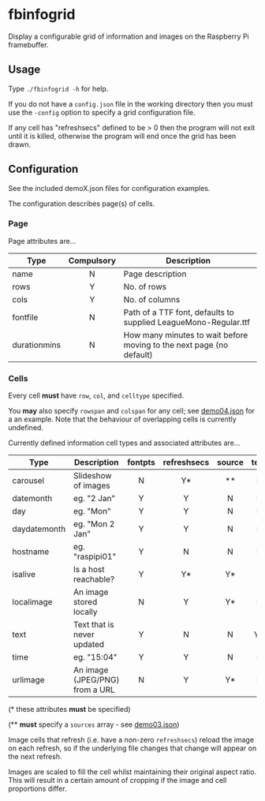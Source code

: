 # fbinfogrid
Display a configurable grid of information and images on the Raspberry Pi framebuffer.

## Usage
Type ```./fbinfogrid -h``` for help.  

If you do not have a ```config.json``` file in the working directory then you must use the ```-config``` option 
to specify a grid configuration file.

If any cell has "refreshsecs" defined to be > 0 then the program will not exit until it is killed, 
otherwise the program will end once the grid has been drawn.

## Configuration
See the included demoX.json files for configuration examples.

The configuration describes page(s) of cells.  

### Page
Page attributes are...

| Type     | Compulsory | Description |
|----------| :--------: |-------------|
| name     |     N      | Page description |
| rows     |     Y      | No. of rows |
| cols     |     Y      | No. of columns |
| fontfile |     N      | Path of a TTF font, defaults to supplied LeagueMono-Regular.ttf |
| durationmins | N      | How many minutes to wait before moving to the next page (no default) |

### Cells

Every cell **must** have ```row```, ```col```, and ```celltype``` specified.

You **may** also specify ```rowspan``` and ```colspan``` for any cell;
see [demo04.json](media/demo04.json) for a an example.
Note that the behaviour of overlapping cells is currently undefined.

Currently defined information cell types and associated attributes are...

|   Type      |  Description                   | fontpts | refreshsecs | source | text |
|-------------|--------------------------------| :-----: | :---------: | :----: | :--: |
| carousel    | Slideshow of images            |    N    |      Y*     |    **  |   N  |
| datemonth   | eg. "2 Jan"                    |    Y    |      Y      |    N   |   N  |
| day         | eg. "Mon"                      |    Y    |      Y      |    N   |   N  |
| daydatemonth | eg. "Mon 2 Jan"               |    Y    |      Y      |    N   |   N  |
| hostname    | eg. "raspipi01"                |    Y    |      N      |    N   |   N  |
| isalive     | Is a host reachable?           |    Y    |      Y*     |    Y*  |   Y  |
| localimage  | An image stored locally        |    N    |      Y      |    Y*  |   N  |
| text        | Text that is never updated     |    Y    |      N      |    N   |   Y* |
| time        | eg. "15:04"                    |    Y    |      Y      |    N   |   N  |
| urlimage    | An image (JPEG/PNG) from a URL |    N    |      Y      |    Y*  |   N  |

(* these attributes **must** be specified)

(** **must** specify a ```sources``` array - see [demo03.json](media/demo03.json))  

Image cells that refresh (i.e. have a non-zero ```refreshsecs```) reload the image on each refresh, 
so if the underlying file changes that change will appear on the next refresh.

Images are scaled to fill the cell whilst maintaining their original aspect ratio.
This will result in a certain amount of cropping if the image and cell proportions differ.
